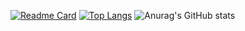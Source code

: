 [![Readme Card](https://github-readme-stats.vercel.app/api/pin/?username=anuraghazra&repo=github-readme-stats)](https://github.com/L30-R1B/github-readme-stats)
[![Top Langs](https://github-readme-stats.vercel.app/api/top-langs/?username=L30-R1B)](https://github.com/L30-R1B/github-readme-stats)
![Anurag's GitHub stats](https://github-readme-stats.vercel.app/api?username=L30-R1B&show_icons=true&theme=radical)
